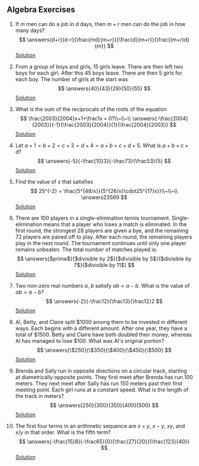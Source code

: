 ## Algebra Exercises

1. If $m$ men can do a job in $d$ days, then $m+r$ men can do the job in how many days?
   $$
   \answers{d+r}{d-r}{\frac{md}{m+r}}{\frac{d}{m+r}}{\frac{(m+r)d}{m}}
   $$
   [Solution](https://artofproblemsolving.com/wiki/index.php/1950_AHSME_Problems/Problem_19)

   
   
2. From a group of boys and girls, $15$ girls leave. There are then left two boys for each girl. After this $45$ boys leave. There are then $5$ girls for each boy. The number of girls at the start was
   $$
   \answers{40}{43}{29}{50}{55}
   $$
   [Solution](https://artofproblemsolving.com/wiki/index.php/1950_AHSME_Problems/Problem_30)

   
   
3. What is the sum of the reciprocals of the roots of the equation
   $$
   \frac{2003}{2004}x+1+\frac1x = 0?\\~\\~\\
   \answers{-\frac{2004}{2003}}{-1}{\frac{2003}{2004}}{1}{\frac{2004}{2003}}
   $$
   [Solution](https://artofproblemsolving.com/wiki/index.php/2003_AMC_10A_Problems/Problem_18)

   
   
4. Let $a+1=b+2=c+3=d+4=a+b+c+d+5$. What is $a+b+c+d$?
   $$
   \answers{-5}{-\frac{10}3}{-\frac73}{\frac53}{5}
   $$
   [Solution](https://artofproblemsolving.com/wiki/index.php/2002_AMC_10A_Problems/Problem_16) 
   
   
   
5. Find the value of $x$ that satisfies
   $$
   25^{-2} = \frac{5^{48/x}}{5^{26/x}\cdot25^{17/x}}\\~\\~\\
   \answers23569
   $$
   [Solution](https://artofproblemsolving.com/wiki/index.php/2003_AMC_10B_Problems/Problem_9)

   
   
6. There are $100$ players in a single-elimination tennis tournament. Single-elimination means that a player who loses a match is eliminated. In the first round, the strongest $28$ players are given a bye, and the remaining 72 players are paired off to play. After each round, the remaining players play in the next round. The tournament continues until only one player remains unbeaten. The total number of matches played is:
   $$
   \answers{$prime$}{$divisible by 2$}{$divisible by 5$}{$divisible by 7$}{$divisible by 11$}
   $$
   [Solution](https://artofproblemsolving.com/wiki/index.php/2003_AMC_10B_Problems/Problem_15)

   
   
7. Two non-zero real numbers $a,~b$ satisfy $ab=a-b$. What is the value of $ab=a-b$?
   $$
   \answers{-2}{-\frac12}{\frac13}{\frac12}2
   $$
   [Solution](https://artofproblemsolving.com/wiki/index.php/2000_AMC_12_Problems/Problem_11)

   
   
8. Al, Betty, and Claire split $\$1000$ among them to be invested in different ways. Each begins with a different amount. After one year, they have a total of $\$1500$. Betty and Claire have both doubled their money, whereas Al has managed to lose $\$100$. What was Al's original portion?
   $$
   \answers{\$250}{\$350}{\$400}{\$450}{\$500}
   $$
   [Solution](https://artofproblemsolving.com/wiki/index.php/2003_AMC_10B_Problems/Problem_12)

   
   
9. Brenda and Sally run in opposite directions on a circular track, starting at diametrically opposite points. They first meet after Brenda has run 100 meters. They next meet after Sally has run 150 meters past their first meeting point. Each girl runs at a constant speed. What is the length of the track in meters?
   $$
   \answers{250}{300}{350}{400}{500}
   $$
   [Solution](https://artofproblemsolving.com/wiki/index.php/2004_AMC_10A_Problems/Problem_17)

   
   
10. The first four terms in an arithmetic sequence are $x+y$, $x-y$, $xy$, and $x/y$ in that order. What is the fifth term?
    $$
    \answers{-\frac{15}8}{-\frac65}{0}{\frac{27}{20}}{\frac{123}{40}}
    $$
    [Solution](https://artofproblemsolving.com/wiki/index.php/2003_AMC_10B_Problems/Problem_24)